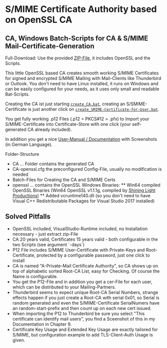 # S/MIME Certificate Authority based on OpenSSL CA
## CA, Windows Batch-Scripts for CA & S/MIME Mail-Certificate-Generation

Full-Download: Use the provided [ZIP-File](SMIME-CA.v2020-07-17.Full-Package-including-OpenSSL.zip), it includes OpenSSL and the Scripts.

This little OpenSSL based CA creates smooth working S/MIME Certificates for signed and encrypted S/MIME Mailing with Mail-Clients like Thunderbird or Outlook. 
You don't need to have Linux installed, it runs on Windows and can be easily configured for your needs, as it uses only small and readable Bat-Scripts.

Creating the CA ist just starting [`create_CA.bat`](create_CA.bat), creating an S/SMIME-Certificate is just another click on [`create_SMIME-Certificate-for-User.bat`](create_SMIME-Certificate-for-User.bat).

You get fully working .p12 Files (.p12 = PKCS#12 = .pfx) to Import your S/MIME-Certificate into Certificate-Store with one click (your self-generated CA already included).

In addition you get a nice [User-Manual / Documentation](Manual%20(German)%20-%20SMIME-CA%20Nutzungsanleitung%20und%20technische%20Infos.pdf) with Screenshots (in German Language).

Folder-Structure
* CA ... Folder contains the generated CA
* CA-openssl.cfg the preconfigured Config-File, usually no modification is needed
* Batch-Files for Creating the CA and S/MIME Certs
* openssl ... contains the OpenSSL Windows Binaries:
** Win64 compiled OpenSSL Binaries (Win64 OpenSSL v1.1.1g, compiled by [Shining Light Productions](https://slproweb.com/products/Win32OpenSSL.html))
** Added vcruntime140.dll (so you don't need to have Visual C++ Redistributable Packages for Visual Studio 2017 installed)

## Solved Pitfalls
* OpenSSL included, VisualStudio-Runtime included, no Installation necessary - just extract zip-File
* CA 20 years valid, Certificates 15 years valid - both configurable in the two Scripts (see argument ´-days´)
* P12 File includes S/MIME User-Certificate with Private-Keys and Root-Certificate, protected by a configurable password, just one click to install
* CA is named "A-Private-Mail Certificate Authority", so CA shows up on top of alphabetic sorted Root-CA List, easy for Checking. Of course the Name is configurable.
* You get the P12-File and in addition you get a cer-File for each user, which can be distributed to your Mailing-Partners.
* Thunderbird seems to expect unique Root-CA Serial Numbers, strange effects happen if you just create a Root-CA with serial 0x01, so Serial is random generated and even the S/MIME-Certificate SerialNumers have an random-start-prefix and then count up on each new cert issued.
* When importing the P12 to Thunderbird be sure you select "This certificate can identify mail users", you find a Sceenshot of this in my Documentation in Chapter 9.
* Certificate Key Usage and Extended Key Usage are exactly tailored for S/MIME, but configuration example to add TLS-Client-Auth Usage is given.
